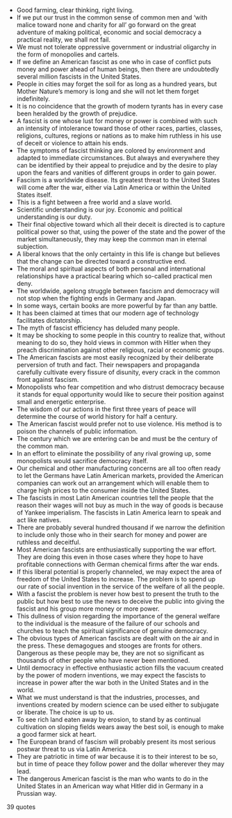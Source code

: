 - Good farming, clear thinking, right living.
 - If we put our trust in the common sense of common men and ‘with malice toward none and charity for all’ go forward on the great adventure of making political, economic and social democracy a practical reality, we shall not fail.
 - We must not tolerate oppressive government or industrial oligarchy in the form of monopolies and cartels.
 - If we define an American fascist as one who in case of conflict puts money and power ahead of human beings, then there are undoubtedly several million fascists in the United States.
 - People in cities may forget the soil for as long as a hundred years, but Mother Nature’s memory is long and she will not let them forget indefinitely.
 - It is no coincidence that the growth of modern tyrants has in every case been heralded by the growth of prejudice.
 - A fascist is one whose lust for money or power is combined with such an intensity of intolerance toward those of other races, parties, classes, religions, cultures, regions or nations as to make him ruthless in his use of deceit or violence to attain his ends.
 - The symptoms of fascist thinking are colored by environment and adapted to immediate circumstances. But always and everywhere they can be identified by their appeal to prejudice and by the desire to play upon the fears and vanities of different groups in order to gain power.
 - Fascism is a worldwide disease. Its greatest threat to the United States will come after the war, either via Latin America or within the United States itself.
 - This is a fight between a free world and a slave world.
 - Scientific understanding is our joy. Economic and political understanding is our duty.
 - Their final objective toward which all their deceit is directed is to capture political power so that, using the power of the state and the power of the market simultaneously, they may keep the common man in eternal subjection.
 - A liberal knows that the only certainty in this life is change but believes that the change can be directed toward a constructive end.
 - The moral and spiritual aspects of both personal and international relationships have a practical bearing which so-called practical men deny.
 - The worldwide, agelong struggle between fascism and democracy will not stop when the fighting ends in Germany and Japan.
 - In some ways, certain books are more powerful by far than any battle.
 - It has been claimed at times that our modern age of technology facilitates dictatorship.
 - The myth of fascist efficiency has deluded many people.
 - It may be shocking to some people in this country to realize that, without meaning to do so, they hold views in common with Hitler when they preach discrimination against other religious, racial or economic groups.
 - The American fascists are most easily recognized by their deliberate perversion of truth and fact. Their newspapers and propaganda carefully cultivate every fissure of disunity, every crack in the common front against fascism.
 - Monopolists who fear competition and who distrust democracy because it stands for equal opportunity would like to secure their position against small and energetic enterprise.
 - The wisdom of our actions in the first three years of peace will determine the course of world history for half a century.
 - The American fascist would prefer not to use violence. His method is to poison the channels of public information.
 - The century which we are entering can be and must be the century of the common man.
 - In an effort to eliminate the possibility of any rival growing up, some monopolists would sacrifice democracy itself.
 - Our chemical and other manufacturing concerns are all too often ready to let the Germans have Latin American markets, provided the American companies can work out an arrangement which will enable them to charge high prices to the consumer inside the United States.
 - The fascists in most Latin American countries tell the people that the reason their wages will not buy as much in the way of goods is because of Yankee imperialism. The fascists in Latin America learn to speak and act like natives.
 - There are probably several hundred thousand if we narrow the definition to include only those who in their search for money and power are ruthless and deceitful.
 - Most American fascists are enthusiastically supporting the war effort. They are doing this even in those cases where they hope to have profitable connections with German chemical firms after the war ends.
 - If this liberal potential is properly channeled, we may expect the area of freedom of the United States to increase. The problem is to spend up our rate of social invention in the service of the welfare of all the people.
 - With a fascist the problem is never how best to present the truth to the public but how best to use the news to deceive the public into giving the fascist and his group more money or more power.
 - This dullness of vision regarding the importance of the general welfare to the individual is the measure of the failure of our schools and churches to teach the spiritual significance of genuine democracy.
 - The obvious types of American fascists are dealt with on the air and in the press. These demagogues and stooges are fronts for others. Dangerous as these people may be, they are not so significant as thousands of other people who have never been mentioned.
 - Until democracy in effective enthusiastic action fills the vacuum created by the power of modern inventions, we may expect the fascists to increase in power after the war both in the United States and in the world.
 - What we must understand is that the industries, processes, and inventions created by modern science can be used either to subjugate or liberate. The choice is up to us.
 - To see rich land eaten away by erosion, to stand by as continual cultivation on sloping fields wears away the best soil, is enough to make a good farmer sick at heart.
 - The European brand of fascism will probably present its most serious postwar threat to us via Latin America.
 - They are patriotic in time of war because it is to their interest to be so, but in time of peace they follow power and the dollar wherever they may lead.
 - The dangerous American fascist is the man who wants to do in the United States in an American way what Hitler did in Germany in a Prussian way.

39 quotes